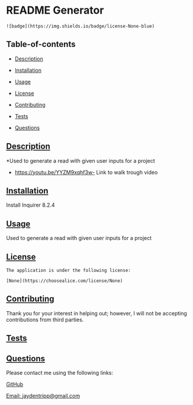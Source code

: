# README Generator

  
    ![badge](https://img.shields.io/badge/license-None-blue)

  ## Table-of-contents

  * [Description](#description)
  * [Installation](#installation)
  * [Usage](#usage)
  
  * [License](#license)
    
  * [Contributing](#contributing)
  * [Tests](#tests)
  * [Questions](#questions)
  
  ## [Description](#table-of-contents)

  *Used to generate a read with given user inputs for a project
 * https://youtu.be/YYZM9xqhf3w- Link to walk trough video
  ## [Installation](#table-of-contents)

  Install Inquirer 8.2.4

  ## [Usage](#table-of-contents)
  Used to generate a read with given user inputs for a project
  
  
  ## [License](#table-of-contents)
    The application is under the following license:
    
    [None](https://choosealice.com/license/None)

  ## [Contributing](#table-of-contents)
  
  
  Thank you for your interest in helping out; however, I will not be accepting contributions from third parties.
    

  ## [Tests](#table-of-contents)

   

  ## [Questions](#table-of-contents)

  Please contact me using the following links:

  [GitHub](https://github.com/Jayden7700)

  [Email: jaydentripp@gmail.com](mailto:jaydentripp@gmail.com)
